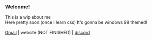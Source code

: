 ### Welcome!
This is a wip about me  </br>
Here pretty soon (once I learn css) It's gonna be windows 98 themed!  </br>
  </br>
[Gmail](https://mail.google.com/mail/u/?authuser=commissions.lerb.games@gmail.com) | website (NOT FINISHED) | [discord](https://discord.com/users/579852985363070977)
